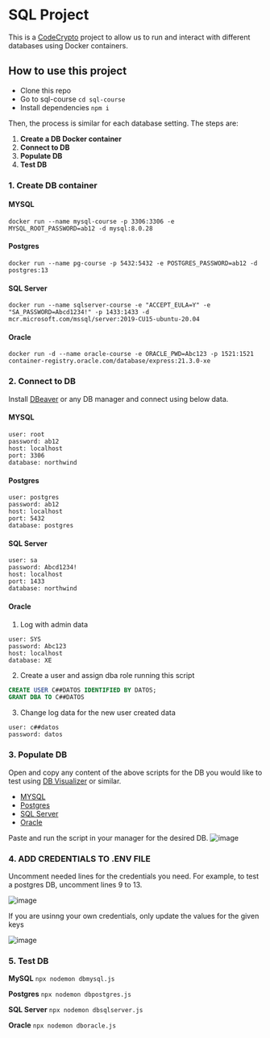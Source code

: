 # SQL Project

This is a [CodeCrypto](https://codecrypto.academy/) project to allow us to run and interact with different databases using Docker containers.

## How to use this project
- Clone this repo
- Go to sql-course `cd sql-course`
- Install dependencies `npm i`

Then, the process is similar for each database setting. The steps are:
1) **Create a DB Docker container**
2) **Connect to DB**
3) **Populate DB**
4) **Test DB**

###  1. **Create DB container**
#### MYSQL
```
docker run --name mysql-course -p 3306:3306 -e MYSQL_ROOT_PASSWORD=ab12 -d mysql:8.0.28
```

#### Postgres
```
docker run --name pg-course -p 5432:5432 -e POSTGRES_PASSWORD=ab12 -d postgres:13
```

#### SQL Server
```
docker run --name sqlserver-course -e "ACCEPT_EULA=Y" -e "SA_PASSWORD=Abcd1234!" -p 1433:1433 -d mcr.microsoft.com/mssql/server:2019-CU15-ubuntu-20.04
```

#### Oracle
```
docker run -d --name oracle-course -e ORACLE_PWD=Abc123 -p 1521:1521 container-registry.oracle.com/database/express:21.3.0-xe
```

### 2. Connect to DB
Install [DBeaver](https://dbeaver.io/) or any DB manager and connect using below data.

#### MYSQL
```
user: root
password: ab12
host: localhost
port: 3306
database: northwind
```

#### Postgres
```
user: postgres
password: ab12
host: localhost
port: 5432
database: postgres
```

#### SQL Server
```
user: sa
password: Abcd1234!
host: localhost
port: 1433
database: northwind
```

#### Oracle
1) Log with admin data
```
user: SYS
password: Abc123
host: localhost
database: XE
```

2) Create a user and assign dba role running this script
```sql
CREATE USER C##DATOS IDENTIFIED BY DATOS;
GRANT DBA TO C##DATOS
```

3) Change log data for the new user created data
```
user: c##datos
password: datos
```

### 3. Populate DB

Open and copy any content of the above scripts for the DB you would like to test using [DB Visualizer](https://www.dbvis.com/download/) or similar.

- [MYSQL](https://www.aspsnippets.com/Handlers/DownloadFile.ashx?File=9cb579c6-86db-4596-84c3-d549428fdcf5.zip)
- [Postgres](https://raw.githubusercontent.com/pthom/northwind_psql/master/northwind.sql)
- [SQL Server](https://raw.githubusercontent.com/microsoft/sql-server-samples/master/samples/databases/northwind-pubs/instnwnd.sql)
- [Oracle](https://gist.githubusercontent.com/Jviejo/4f59dfe1d31d55c633b6c4a441bfb806/raw/800005c1ea4264f4e16b2a13cca7af28431f3879/northwind%2520oracle)


Paste and run the script in your manager for the desired DB.
![image](https://github.com/RodrigoVila/sql-docker/assets/42290738/5a341a2b-9e38-43c0-b5da-4f6e409b58a5)

### 4. ADD CREDENTIALS TO .ENV FILE

Uncomment needed lines for the credentials you need. For example, to test a postgres DB, uncomment lines 9 to 13.

![image](https://github.com/RodrigoVila/sql-docker/assets/42290738/5317abbd-9963-436b-bdad-70b6a15dc454)


If you are usinng your own credentials, only update the values for the given keys

![image](https://github.com/RodrigoVila/sql-docker/assets/42290738/c209f09b-5e46-41a8-8cfd-e33d57f009ed)

### 5. Test DB

**MySQL** `npx nodemon dbmysql.js`

**Postgres** `npx nodemon dbpostgres.js`

**SQL Server** `npx nodemon dbsqlserver.js`

**Oracle** `npx nodemon dboracle.js`

